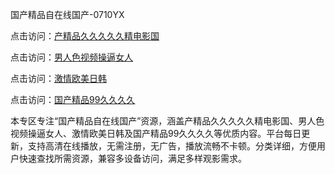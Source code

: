 国产精品自在线国产-0710YX

点击访问：<a href="https://heiliaowzu4ur.pages.dev">产精品久久久久久精电影国</a>

点击访问：<a href="https://heiliaozj3tjd.pages.dev">男人色视频操逼女人</a>

点击访问：<a href="https://heiliaoe8ajia.pages.dev">激情欧美日韩</a>

点击访问：<a href="https://heiliaoxqkkct.pages.dev">国产精品99久久久久</a>

本专区专注“国产精品自在线国产”资源，涵盖产精品久久久久久精电影国、男人色视频操逼女人、激情欧美日韩及国产精品99久久久久等优质内容。平台每日更新，支持高清在线播放，无需注册，无广告，播放流畅不卡顿。分类详细，方便用户快速查找所需资源，兼容多设备访问，满足多样观影需求。

<span style="display:none;">[Canonical link](https://github.com/ba20250710/so44 ）</span>
